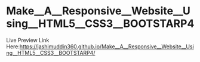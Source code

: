 # Make__A__Responsive__Website__Using__HTML5__CSS3__BOOTSTARP4
Live Preview Link Here:https://jashimuddin360.github.io/Make__A__Responsive__Website__Using__HTML5__CSS3__BOOTSTARP4/
